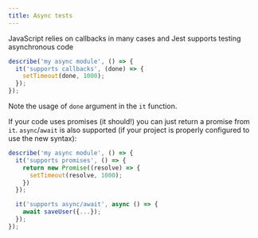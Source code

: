 ```yaml
---
title: Async tests
---
```


JavaScript relies on callbacks in many cases and Jest supports testing asynchronous code

```javascript
describe('my async module', () => {
  it('supports callbacks', (done) => {
    setTimeout(done, 1000);
  });
});
```

Note the usage of `done` argument in the `it` function.

If your code uses promises (it should!) you can just return a promise from `it`. `async`/`await`
is also supported (if your project is properly configured to use the new syntax):

```javascript
describe('my async module', () => {
  it('supports promises', () => {
    return new Promise((resolve) => {
      setTimeout(resolve, 1000);
    })
  });

  it('supports async/await', async () => {
    await saveUser({...});
  });
});
```
